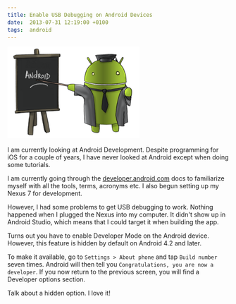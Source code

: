 ```yaml
---
title: Enable USB Debugging on Android Devices
date:  2013-07-31 12:19:00 +0100
tags:  android
---
```


![Image of an Android teacher](/assets/blog/2013/2013-08-05-android.png)

I am currently looking at Android Development. Despite programming for iOS for a
couple of years, I have never looked at Android except when doing some tutorials.

I am currently going through the [developer.android.com](http://developer.android.com)
docs to familiarize myself with all the tools, terms, acronyms etc. I also begun
setting up my Nexus 7 for development.

However, I had some problems to get USB debugging to work. Nothing happened when
I plugged the Nexus into my computer. It didn't show up in Android Studio, which
means that I could target it when building the app.

Turns out you have to enable Developer Mode on the Android device. However, this
feature is hidden by default on Android 4.2 and later.

To make it available, go to `Settings > About phone` and tap `Build number` seven
times. Android will then tell you `Congratulations, you are now a developer`. If
you now return to the previous screen, you will find a Developer options section.

Talk about a hidden option. I love it!